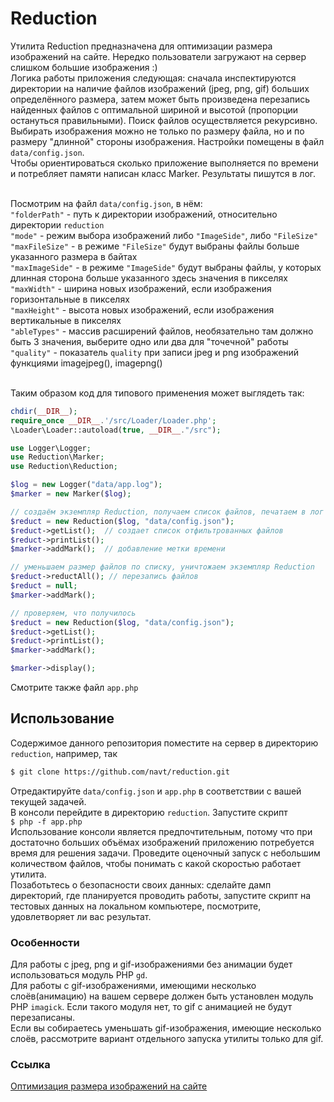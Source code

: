 # Reduction

Утилита Reduction предназначена для оптимизации размера изображений на сайте. Нередко пользователи загружают на сервер слишком большие изображения :)<br> 
Логика работы приложения следующая: сначала инспектируются директории на наличие файлов изображений (jpeg, png, gif) больших определённого размера, затем может быть произведена перезапись найденных файлов с оптимальной шириной и высотой (пропорции остануться правильными). Поиск файлов осуществляется рекурсивно.<br>
Выбирать изображения можно не только по размеру файла, но и по размеру "длинной" стороны изображения. Настройки помещены в файл `data/config.json`.<br>
Чтобы ориентироваться сколько приложение выполняется по времени и потребляет памяти написан класс Marker. Результаты пишутся в лог.<br><br>

Посмотрим на файл `data/config.json`, в нём:<br>
`"folderPath"` - путь к директории изображений, относительно директории `reduction`<br>
`"mode"` - режим выбора изображений либо `"ImageSide"`, либо `"FileSize"`<br>
`"maxFileSize"` - в режиме `"FileSize"` будут выбраны файлы больше указанного размера в байтах<br>
`"maxImageSide"` - в режиме `"ImageSide"` будут выбраны файлы, у которых длинная сторона больше указанного здесь значения в пикселях<br>
`"maxWidth"` - ширина новых изображений, если изображения горизонтальные в пикселях<br>
`"maxHeight"` - высота новых изображений, если изображения вертикальные в пикселях<br>
`"ableTypes"` - массив расширений файлов, необязательно там должно быть 3 значения, выберите одно или два для "точечной" работы<br>
`"quality"` - показатель `quality` при записи jpeg и png изображений функциями imagejpeg(), imagepng()<br><br>

Таким образом код для типового применения может выглядеть так:<br>
```php
chdir(__DIR__);
require_once __DIR__.'/src/Loader/Loader.php';
\Loader\Loader::autoload(true, __DIR__."/src");

use Logger\Logger;
use Reduction\Marker;
use Reduction\Reduction;

$log = new Logger("data/app.log");
$marker = new Marker($log);

// создаём экземпляр Reduction, получаем список файлов, печатаем в лог
$reduct = new Reduction($log, "data/config.json");
$reduct->getList();  // создает список отфильтрованных файлов
$reduct->printList();
$marker->addMark();  // добавление метки времени

// уменьшаем размер файлов по списку, уничтожаем экземпляр Reduction
$reduct->reductAll(); // перезапись файлов
$reduct = null;
$marker->addMark();

// проверяем, что получилось
$reduct = new Reduction($log, "data/config.json");
$reduct->getList();
$reduct->printList();
$marker->addMark();

$marker->display();
```
Смотрите также файл `app.php`<br>

## Использование
Содержимое данного репозитория поместите на сервер в директорию `reduction`, например, так
```bash
$ git clone https://github.com/navt/reduction.git
```
Отредактируйте `data/config.json` и `app.php` в соответствии с вашей текущей задачей.<br>
В консоли перейдите в директорию `reduction`. Запустите скрипт<br>
`$ php -f app.php`<br>
Использование консоли является предпочтительным, потому что при достаточно больших объёмах изображений приложению потребуется время для решения задачи. Проведите оценочный запуск с небольшим количеством файлов, чтобы понимать с какой скоростью работает утилита.<br> 
Позаботьтесь о безопасности своих данных: сделайте дамп директорий, где планируется проводить работы, запустите скрипт на тестовых данных на локальном компьютере, посмотрите, удовлетворяет ли вас результат.

### Особенности 
Для работы с jpeg, png и gif-изображениями без анимации будет использоваться модуль PHP `gd`.<br>
Для работы с gif-изображениями, имеющими несколько слоёв(анимацию) на вашем сервере должен быть установлен модуль PHP `imagick`. Если такого модуля нет, то gif с анимацией не будут перезаписаны.<br> 
Если вы собираетесь уменьшать gif-изображения, имеющие несколько слоёв, рассмотрите вариант отдельного запуска утилиты только для gif.

### Ссылка
[Оптимизация размера изображений на сайте](https://instantcms.ru/blogs/pobochnyi-yefekt/optimizacija-razmera-izobrazhenii-na-saite.html)